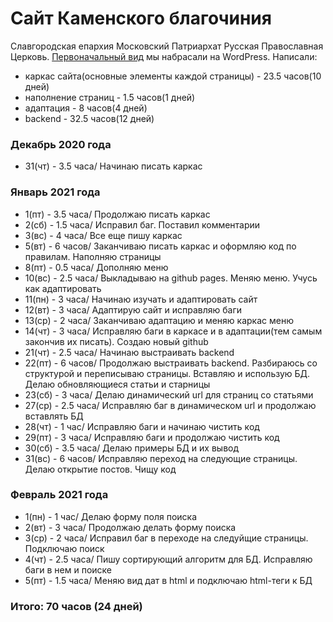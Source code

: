# Сайт Каменского благочиния
Славгородская епархия Московский Патриархат Русская Православная Церковь.
[Первоначальный вид](http://altai-kamen.blagochin.ru/) мы набрасали на WordPress.
Написали:
 - каркас сайта(основные элементы каждой страницы) - 23.5 часов(10 дней)
 - наполнение страниц - 1.5 часов(1 дней)
 - адаптация - 8 часов(4 дней)
 - backend - 32.5 часов(12 дней)

### Декабрь 2020 года
 - 31(чт) - 3.5 часа/ Начинаю писать каркас

### Январь 2021 года
 - 1(пт) - 3.5 часа/ Продолжаю писать каркас
 - 2(сб) - 1.5 часа/ Исправил баг. Поставил комментарии
 - 3(вс) - 4 часа/ Все еще пишу каркас
 - 5(вт) - 6 часов/ Заканчиваю писать каркас и оформляю код по правилам. Наполняю страницы
 - 8(пт) - 0.5 часа/ Дополняю меню
 - 10(вс) - 2.5 часа/ Выкладываю на github pages. Меняю меню. Учусь как адаптировать
 - 11(пн) - 3 часа/ Начинаю изучать и адаптировать сайт
 - 12(вт) - 3 часа/ Адаптирую сайт и исправляю баги
 - 13(ср) - 2 часа/ Заканчиваю адаптацию и меняю каркас меню
 - 14(чт) - 3 часа/ Исправляю баги в каркасе и в адаптации(тем самым закончив их писать). Создаю новый github
 - 21(чт) - 2.5 часа/ Начинаю выстраивать backend
 - 22(пт) - 6 часов/ Продолжаю выстраивать backend. Разбираюсь со структурой и переписываю страницы. Вставляю и использую БД. Делаю обновляющиеся статьи и старницы
 - 23(сб) - 3 часа/ Делаю динамический url для страниц со статьями
 - 27(ср) - 2.5 часа/ Исправляю баг в динамическом url и продолжаю вставлять БД
 - 28(чт) - 1 час/ Исправляю баги и начинаю чистить код
 - 29(пт) - 3 часа/ Исправляю баги и продолжаю чистить код
 - 30(сб) - 3.5 часа/ Делаю примеры БД и их вывод
 - 31(вс) - 6 часов/ Исправляю переход на следующие страницы. Делаю открытие постов. Чищу код

### Февраль 2021 года
 - 1(пн) - 1 час/ Делаю форму поля поиска
 - 2(вт) - 3 часа/ Продолжаю делать форму поиска
 - 3(ср) - 2 часа/ Исправил баг в переходе на следуйщие страницы. Подключаю поиск
 - 4(чт) - 2.5 часа/ Пишу сортирующий алгоритм для БД. Исправляю баги в нем и поиске
 - 5(пт) - 1.5 часа/ Меняю вид дат в html и подключаю html-теги к БД


### Итого: 70 часов (24 дней)
